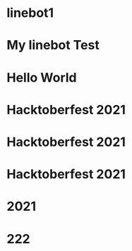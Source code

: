 # linebot1
# My linebot Test
# Hello World
# Hacktoberfest 2021
# Hacktoberfest 2021
# Hacktoberfest 2021
# 2021
# 222
